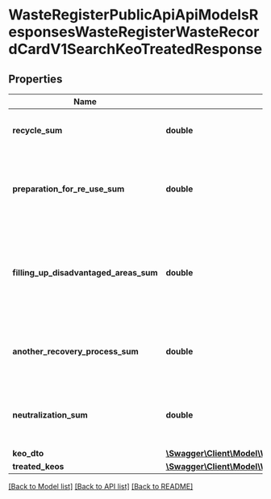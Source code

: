 # WasteRegisterPublicApiApiModelsResponsesWasteRegisterWasteRecordCardV1SearchKeoTreatedResponse

## Properties
Name | Type | Description | Notes
------------ | ------------- | ------------- | -------------
**recycle_sum** | **double** | Łączna masa przetwarzanych odpadów - recykling [Mg] | [optional] 
**preparation_for_re_use_sum** | **double** | Łączna masa masa przetwarzanych odpadów - przygotowanie do ponownego użycia [Mg] | [optional] 
**filling_up_disadvantaged_areas_sum** | **double** | Łączna masa masa przetwarzanych odpadów - wypełnianie terenów niekorzystnie przekształconych [Mg] | [optional] 
**another_recovery_process_sum** | **double** | Łączna masa masa przetwarzanych odpadów - inny proces odzysku [Mg] | [optional] 
**neutralization_sum** | **double** | Łączna masa masa przetwarzanych odpadów - unieszkodliwienie [Mg] | [optional] 
**keo_dto** | [**\Swagger\Client\Model\WasteRegisterPublicApiApiModelsResponsesWasteRegisterWasteRecordCardV1KeoDto**](WasteRegisterPublicApiApiModelsResponsesWasteRegisterWasteRecordCardV1KeoDto.md) | Karta keo | [optional] 
**treated_keos** | [**\Swagger\Client\Model\WasteRegisterPublicApiApiModelsResponsesWasteRegisterWasteRecordCardV1PaginatedPageKeoTreatedListItem**](WasteRegisterPublicApiApiModelsResponsesWasteRegisterWasteRecordCardV1PaginatedPageKeoTreatedListItem.md) |  | [optional] 

[[Back to Model list]](../README.md#documentation-for-models) [[Back to API list]](../README.md#documentation-for-api-endpoints) [[Back to README]](../README.md)


